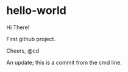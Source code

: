 # hello-world

Hi There!

First github project.

Cheers,
@cd

An update; this is a commit from the cmd line.